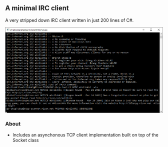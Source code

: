 ## A minimal IRC client
A very stripped down IRC client written in just 200 lines of C#.

![](/IrcClientMinimal.png)

### About

* Includes an asynchonous TCP client implementation built on top of the Socket class
